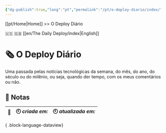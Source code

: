 ```yaml
---
{"dg-publish":true,"lang":"pt","permalink":"/pt/o-deploy-diario/index/","dgPassFrontmatter":true}
---
```


[[pt/Home\|Home]] >> O Deploy Diário

🇺🇸 🇬🇧 [[en/The Daily Deploy/index\|English]]
# 🗞️ O Deploy Diário

Uma passada pelas notícias tecnológicas da semana, do mês, do ano, do século ou do milênio, ou seja, quando der tempo, com os meus comentários ou não.

## 📒 Notas

| 🔗 | 🕙 *criada em:* | 🕙 *atualizada em:* |
| -- | --------------- | ------------------- |

{ .block-language-dataview}
